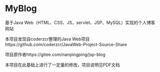 # MyBlog
 基于Java Web（HTML、CSS、JS，servlet、JSP、MySQL）实现的个人博客网站
 
 本项目发现自coderzcr整理的Java Web项目https://github.com/coderzcr/JavaWeb-Project-Source-Share
 
 项目原作者https://gitee.com/nanpingping/jsp-blog
 
 本项目在此基础上进行了一定量的修改，项目说明见PDF文档

